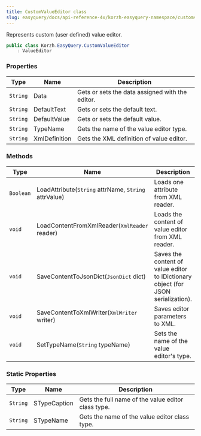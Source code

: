 ```yaml
---
title: CustomValueEditor class
slug: easyquery/docs/api-reference-4x/korzh-easyquery-namespace/customvalueeditor-class
---
```



Represents custom (user defined) value editor.
```csharp
public class Korzh.EasyQuery.CustomValueEditor
    : ValueEditor

```

### Properties

| Type | Name | Description | 
| --- | --- | --- | 
| `String` | Data | Gets or sets the data assigned with the editor. | 
| `String` | DefaultText | Gets or sets the default text. | 
| `String` | DefaultValue | Gets or sets the default value. | 
| `String` | TypeName | Gets the name of the value editor type. | 
| `String` | XmlDefinition | Gets the XML definition of value editor. | 


### Methods

| Type | Name | Description | 
| --- | --- | --- | 
| `Boolean` | LoadAttribute(`String` attrName, `String` attrValue) | Loads one attribute from XML reader. | 
| `void` | LoadContentFromXmlReader(`XmlReader` reader) | Loads the content of value editor from XML reader. | 
| `void` | SaveContentToJsonDict(`JsonDict` dict) | Saves the content of value editor to IDictionary object (for JSON serialization). | 
| `void` | SaveContentToXmlWriter(`XmlWriter` writer) | Saves editor parameters to XML. | 
| `void` | SetTypeName(`String` typeName) | Sets the name of the value editor's type. | 


### Static Properties

| Type | Name | Description | 
| --- | --- | --- | 
| `String` | STypeCaption | Gets the full name of the value editor class type. | 
| `String` | STypeName | Gets the name of the value editor class type. |